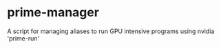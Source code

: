 # prime-manager
A script for managing aliases to run GPU intensive programs using nvidia 'prime-run'
